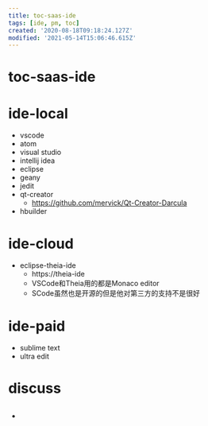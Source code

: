 ```yaml
---
title: toc-saas-ide
tags: [ide, pm, toc]
created: '2020-08-18T09:18:24.127Z'
modified: '2021-05-14T15:06:46.615Z'
---
```


# toc-saas-ide

# ide-local

- vscode
- atom
- visual studio
- intellij idea
- eclipse
- geany
- jedit
- qt-creator
  - https://github.com/mervick/Qt-Creator-Darcula
- hbuilder

# ide-cloud

- eclipse-theia-ide
  - https://theia-ide
  - VSCode和Theia用的都是Monaco editor
  - SCode虽然也是开源的但是他对第三方的支持不是很好

# ide-paid

- sublime text
- ultra edit

# discuss

- ## 
